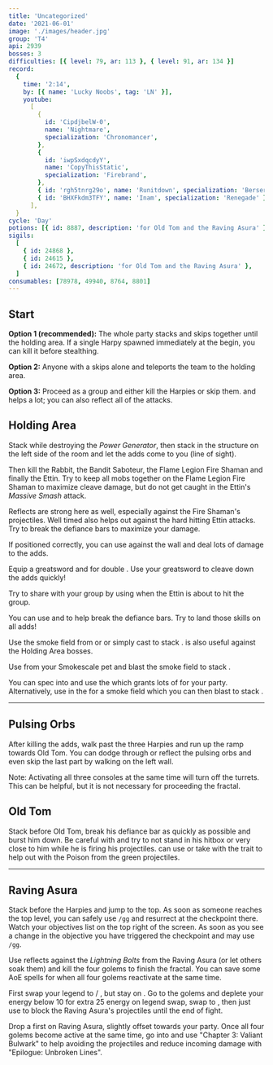 ```yaml
---
title: 'Uncategorized'
date: '2021-06-01'
image: './images/header.jpg'
group: 'T4'
api: 2939
bosses: 3
difficulties: [{ level: 79, ar: 113 }, { level: 91, ar: 134 }]
record:
  {
    time: '2:14',
    by: [{ name: 'Lucky Noobs', tag: 'LN' }],
    youtube:
      [
        {
          id: 'CipdjbelW-0',
          name: 'Nightmare',
          specialization: 'Chronomancer',
        },
        {
          id: 'iwpSxdqcdyY',
          name: 'CopyThisStatic',
          specialization: 'Firebrand',
        },
        { id: 'rgh5tnrg29o', name: 'Runitdown', specialization: 'Berserker' },
        { id: 'BHXFkdm3TFY', name: 'Inam', specialization: 'Renegade' },
      ],
  }
cycle: 'Day'
potions: [{ id: 8887, description: 'for Old Tom and the Raving Asura' }]
sigils:
  [
    { id: 24868 },
    { id: 24615 },
    { id: 24672, description: 'for Old Tom and the Raving Asura' },
  ]
consumables: [78978, 49940, 8764, 8801]
---
```


<Grid>
<GridItem sm="7">

## Start

**Option 1 (recommended):** The whole party stacks <Effect name="Stealth"/> and skips together until the holding area. If a single Harpy spawned immediately at the begin, you can kill it before stealthing.

**Option 2:** Anyone with a <Item id="78978"/> skips alone and teleports the team to the holding area.

**Option 3:** Proceed as a group and either kill the Harpies or skip them. <Boon name="Aegis"/> and <Boon name="Stability"/> helps a lot; you can also reflect all of the attacks.

## Holding Area

Stack <Boon name="Might"/> while destroying the _Power Generator_, then stack in the structure on the left side of the room and let the adds come to you (line of sight).

Then kill the Rabbit, the Bandit Saboteur, the Flame Legion Fire Shaman and finally the Ettin. Try to keep all mobs together on the Flame Legion Fire Shaman to maximize cleave damage, but do not get caught in the Ettin's _Massive Smash_ attack.

Reflects are strong here as well, especially against the Fire Shaman's projectiles. Well timed <Boon name="Aegis"/> also helps out against the hard hitting Ettin attacks. Try to break the defiance bars to maximize your damage.

<Tabs>
<Tab specialization="Weaver">

If positioned correctly, you can use <Skill id="5697"/> against the wall and deal lots of damage to the adds.
</Tab>

<Tab specialization="Berserker">

Equip a greatsword and <Skill name="blood reckoning"/> for double <Skill name="arc divider"/>. Use your greatsword to cleave down the adds quickly!
</Tab>

<Tab specialization="Firebrand">

Try to share <Boon name="Aegis"/> with your group by using <Skill name="Mantra of Solace"/> when the Ettin is about to hit the group.
</Tab>

<Tab specialization="Holosmith">

You can use <Skill name="Holographic Shockwave"/> and <Skill name="Primelight Beam"/> to help break the defiance bars. Try to land those skills on all adds!
</Tab>
</Tabs>
</GridItem>

<GridItem sm="5">
<Tabs>
<Tab specialization="Thief">

Use the smoke field from <Skill id="13113"/> or <Skill id="13065" profession="Daredevil"/> or simply cast <Skill id="13117"/> to stack <Effect name="Stealth"/>. <Skill id="13065"/> is also useful against the Holding Area bosses.
</Tab>

<Tab specialization="Ranger">

Use <Skill id="31568"/> from your Smokescale pet and blast the smoke field to stack <Effect name="Stealth"/>.
</Tab>

<Tab specialization="Engineer">

You can spec into <Specialization name="Scrapper"/> and use the <Skill name="Sneak Gyro"/> which grants lots of <Effect name="Stealth"/> for your party. Alternatively, use <Skill id="5824"/> in the <Skill name="Bomb Kit"/> for a smoke field which you can then blast to stack <Effect name="Stealth"/>.
</Tab>
</Tabs>

<MDImage src="fractals/uncategorized/images/harpies_jp.jpg" caption="Harpies protect their jumping puzzle"/>
</GridItem>
</Grid>

---

<Grid>
<GridItem sm="8">

## Pulsing Orbs

After killing the adds, walk past the three Harpies and run up the ramp towards Old Tom. You can dodge through or reflect the pulsing orbs and even skip the last part by walking on the left wall.

Note: Activating all three consoles at the same time will turn off the turrets. This can be helpful, but it is not necessary for proceeding the fractal.
</GridItem>

<GridItem sm="4">

<MDImage src="fractals/uncategorized/images/pulsing_orbs.jpg" caption="The ramp up"/>

</GridItem>

<GridItem sm="4">

<MDImage src="fractals/uncategorized/images/old_tom.jpg" caption="Old Tom"/>

</GridItem>

<GridItem sm="8">

## Old Tom <Item id="8887" disableText/><Item id="24672" disableText/>

Stack <Boon name="Might"/> before Old Tom, break his defiance bar as quickly as possible and burst him down. Be careful with <Effect name="Agony"/> and try to not stand in his hitbox or very close to him while he is firing his projectiles. <Specialization name="Soulbeast"/> can use <Skill id="12489"/> or take <Skill name="Bear stance"/> with the trait <Trait name="Leader of the Pack"/> to help out with the Poison from the green projectiles.
</GridItem>
</Grid>

---

<Grid>
<GridItem sm="5">

## Raving Asura <Item id="8887" disableText/><Item id="24672" disableText/>

Stack <Effect name="Stealth"/> before the Harpies and jump to the top. As soon as someone reaches the top level, you can safely use `/gg` and resurrect at the checkpoint there. Watch your objectives list on the top right of the screen. As soon as you see a change in the objective you have triggered the checkpoint and may use `/gg`.

Use reflects against the _Lightning Bolts_ from the Raving Asura (or let others soak them) and kill the four golems to finish the fractal. You can save some AoE spells for when all four golems reactivate at the same time.
</GridItem>

<GridItem sm="7">
<Tabs>
<Tab specialization="Renegade">

First swap your legend to <Skill name="Legendary Centaur Stance"/> / <Skill name="Legendary Renegade Stance"/>, but stay on <Skill name="Legendary Renegade Stance" disableText/>. Go to the golems and deplete your energy below 10 for extra 25 energy on legend swap, swap to <Skill name="Legendary Centaur Stance"/>, then just use <Skill name="Protective Solace"/> to block the Raving Asura's projectiles until the end of fight.
</Tab>

<Tab specialization="Firebrand">

Drop a <Skill name="Wall of Reflection"/> first on Raving Asura, slightly offset towards your party. Once all four golems become active at the same time, go into <Skill name="Tome of Courage"/> and use "Chapter 3: Valiant Bulwark" to help avoiding the projectiles and reduce incoming damage with "Epilogue: Unbroken Lines".
</Tab>
</Tabs>
</GridItem>

</Grid>

<MDImage src="fractals/uncategorized/images/raving_asura.jpg" caption="The Raving Asura and his entourage"/>
